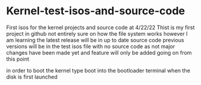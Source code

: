 # Kernel-test-isos-and-source-code
First isos for the kernel projects and source code at 4/22/22
Thist is my first project in github not entirely sure on how the file system works however I am learning the latest release will be in up to date source code
previous versions will be in the test isos file with no source code as not major changes have been made yet and feature will only be added going on from this point

in order to boot the kernel type boot into the bootloader terminal when the disk is first launched

